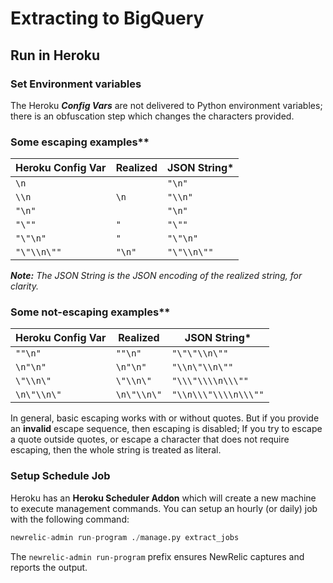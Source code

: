 # Extracting to BigQuery

## Run in Heroku

### Set Environment variables

The Heroku ***Config Vars*** are not delivered to Python environment variables; there is an obfuscation step which changes the characters provided.

### Some escaping examples**

| Heroku Config Var |  Realized   | JSON String*         |
| ----------------- | ----------- | -------------------- |
|      `\n`         |             |  `"\n"`              |
|      `\\n`        | `\n`        |  `"\\n"`             |
|      `"\n"`       |             |  `"\n"`              |
|      `"\""`       | `"`         |  `"\""`              |
|      `"\"\n"`     | `"`         |  `"\"\n"`            |
|      `"\"\\n\""`  | `"\n"`      |  `"\"\\n\""`         |

***Note:** The JSON String is the JSON encoding of the realized string, for clarity.*

### Some not-escaping examples**

| Heroku Config Var |  Realized   | JSON String*         |
| ----------------- | ----------- | -------------------- |
|      `""\n"`      | `""\n"`     |  `"\"\"\\n\""`       |
|      `\n"\n"`     | `\n"\n"`    |  `"\\n\"\\n\""`      |
|      `\"\\n\"`    | `\"\\n\"`   |  `"\\\"\\\\n\\\""`   |  
|      `\n\"\\n\"`  | `\n\"\\n\"` |  `"\\n\\\"\\\\n\\\""`|

In general, basic escaping works with or without quotes. But if you provide an **invalid** escape sequence, then escaping is disabled; If you try to escape a quote outside quotes, or escape a character that does not require escaping, then the whole string is treated as literal.

### Setup Schedule Job

Heroku has an **Heroku Scheduler Addon** which will create a new machine to execute management commands. You can setup an hourly (or daily) job with the following command:

```python
newrelic-admin run-program ./manage.py extract_jobs
```

The `newrelic-admin run-program` prefix ensures NewRelic captures and reports the output.
